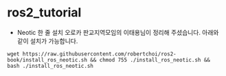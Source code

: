 # ros2_tutorial



- Neotic 한 줄 설치
오로카 판교지역모임의 이태용님이 정리해 주셨습니다.
아래와 같이 설치가 가능합니다.
~~~
wget https://raw.githubusercontent.com/robertchoi/ros2-book/install_ros_neotic.sh && chmod 755 ./install_ros_neotic.sh && bash ./install_ros_neotic.sh
~~~
